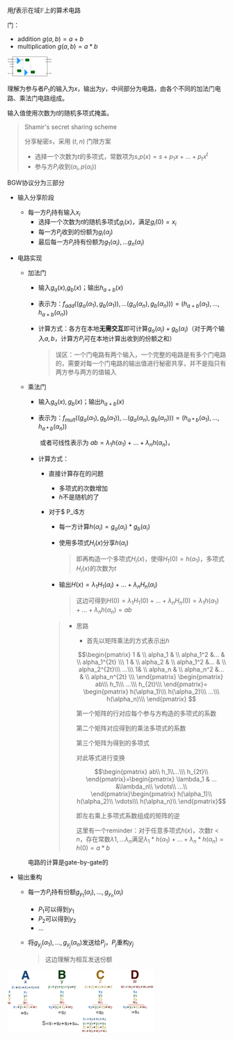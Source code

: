用$f$表示在域$\mathbb{F}$上的算术电路

门：

- addition $g(a,b)=a+b$
- multiplication $g(a,b)=a*b$

<img src="https://github.com/mialuyao/Notes/blob/main/MPC/circuit.png" alt="image-20220402155231860" style="zoom: 10%;" />

理解为参与者$P_1$的输入为$x$，输出为$y$，中间部分为电路，由各个不同的加法门电路、乘法门电路组成。

输入值使用次数为$t$的随机多项式掩盖。

> Shamir's secret sharing scheme
>
> 分享秘密$s$，采用 $(t,n)$ 门限方案
>
> - 选择一个次数为$t$的多项式，常数项为$s$,$p(x)=s+p_1x+...+p_tx^t$
> - 参与方$P_i$收到$(\alpha_i,p(\alpha_i))$

BGW协议分为三部分

- 输入分享阶段

  - 每一方$P_i$持有输入$x_i$
    - 选择一个次数为$t$的随机多项式$g_i(x)$，满足$g_i(0)=x_i$
    - 每一方$P_j$收到的份额为$g_i(\alpha_j)$
    - 最后每一方$P_i$持有份额为$g_1(\alpha_i),...g_n(\alpha_i)$

- 电路实现

  - 加法门

    - 输入$g_a(x)$,$g_b(x)$；输出$h_{a+b}(x)$

    - 表示为：$f_{add}((g_\alpha(\alpha_1),g_b(\alpha_1)),...(g_\alpha(\alpha_n),g_b(\alpha_n)))=(h_{a+b}(\alpha_1),...,h_{a+b}(\alpha_n))$

    - 计算方式：各方在本地**无需交互**即可计算$g_a(\alpha_i)+g_b(\alpha_i)$（对于两个输入$a,b$，计算方$P_i$可在本地计算出收到的份额之和）

      > 误区：一个门电路有两个输入，一个完整的电路是有多个门电路的，需要对每一个门电路的输出值进行秘密共享，并不是指只有两方参与两方的值输入

  - 乘法门

    - 输入$g_a(x),g_b(x)$；输出$h_{a+b}(x)$

    - 表示为：$f_{mult}((g_a(\alpha_1),g_b(\alpha_1)),...(g_a(\alpha_n),g_b(\alpha_n)))=(h_{a*b}(\alpha_1),...,h_{a*b}(\alpha_n))$

      ​	或者可线性表示为 $ab=\lambda_1 h(\alpha_1)+...+\lambda_n h(\alpha_n)$， 

    - 计算方式：

      - 直接计算存在的问题

        - 多项式的次数增加
        - $h$不是随机的了

      - 对于$ P_i$方

        - 每一方计算$h(\alpha_i)=g_a(\alpha_i)*g_b(\alpha_i)$

        - 使用多项式$H_i(x)$分享$h(\alpha_i)$

          > 即再构造一个多项式$H_i(x)$，使得$H_1(0)=h(\alpha_1)$，多项式$H_i(x)$的次数为$t$

        - 输出$H(x)=\lambda_1 H_1(\alpha_i)+... +\lambda_n H_n(\alpha_i)$

          > 这边可得到$H(0)=\lambda_1H_1(0)+...+\lambda_nH_n(0)=\lambda_1h(\alpha_1)+...+\lambda_nh(\alpha_n)=ab$

        > - 思路
        >
        >   - 首先以矩阵乘法的方式表示出$h$
        >
        >   $$\begin{pmatrix}
        >    1 & \\ alpha_1 & \\ alpha_1^2 &... & \\ alpha_1^{2t} \\\
        >    1 & \\ alpha_2 & \\ alpha_1^2 &... & \\ alpha_2^{2t}\\\
        >    ...\\\
        >    1& \\ alpha_n & \\ alpha_n^2 &... & \\ alpha_n^{2t} \\\
        >   \end{pmatrix}
        >   \begin{pmatrix} 
        >   ab\\\
        >   h_1\\\
        >   ...\\\
        >   h_{2t}\\\
        >   \end{pmatrix}=
        >   \begin{pmatrix}
        >   h(\alpha_1)\\\
        >   h(\alpha_2)\\\
        >   ...\\\
        >   h(\alpha_n)\\\
        >   \end{pmatrix} $$
        >
        >   第一个矩阵的行对应每个参与方构造的多项式的系数
        >
        >   第二个矩阵对应得到的乘法多项式的系数
        >
        >   第三个矩阵为得到的多项式
        >
        >   对此等式进行变换
        >
        >   $$\begin{pmatrix}
        >    ab\\
        >   h_1\\...\\\
        >    h_{2t}\\
        >   \end{pmatrix}=\begin{pmatrix}
        >    \lambda_1 & ... &\lambda_n\\
        >   \vdots\\
        >    ...\\
        >   \end{pmatrix}\begin{pmatrix}
        >    h(\alpha_1)\\
        >   h(\alpha_2)\\ \vdots\\\
        >    h(\alpha_n)\\
        >   \end{pmatrix}$$
        >
        >   即左右乘上多项式系数组成的矩阵的逆
        >
        >   这里有一个reminder：对于任意多项式$h(x)$，次数$t<n$，存在常数$\lambda1,...\lambda_n$满足$\lambda_1 *h(\alpha_1)+...+\lambda_n*h(\alpha_n) = h(0)=a*b$

    电路的计算是gate-by-gate的

- 输出重构

  - 每一方$P_i$持有份额$g_{y_1}(\alpha_i),...,g_{y_n}(\alpha_i)$

    - $P_1$可以得到$y_1$
    - $P_2$可以得到$y_2$
    - ...

  - 将$g_{y_j}(\alpha_1),...,g_{y_j}(\alpha_n)$发送给$P_j$，$P_j$重构$y_j$

    > 这边理解为相互发送份额

<img src="https://github.com/mialuyao/Notes/blob/main/MPC/secret-sharing.png" alt="image-20220402164410079" style="zoom: 33%;" />
